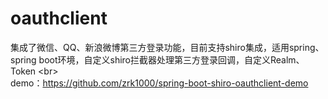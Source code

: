 # oauthclient
集成了微信、QQ、新浪微博第三方登录功能，目前支持shiro集成，适用spring、spring boot环境，自定义shiro拦截器处理第三方登录回调，自定义Realm、Token
\<br>  
demo：https://github.com/zrk1000/spring-boot-shiro-oauthclient-demo
